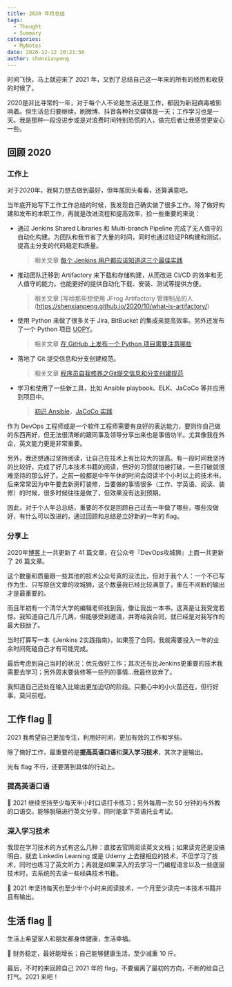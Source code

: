 ```yaml
---
title: 2020 年终总结
tags:
  - Thought
  - Summary
categories:
  - MyNotes
date: 2020-12-12 20:21:56
author: shenxianpeng
---
```


时间飞快，马上就迎来了 2021 年，又到了总结自己这一年来的所有的经历和收获的时候了。

2020是非比寻常的一年，对于每个人不论是生活还是工作，都因为新冠病毒被影响着。但生活总归要继续，刷微博、抖音各种社交媒体是一天；工作学习也是一天。我是那种一段没进步或是对浪费时间特别恐慌的人，做完后者让我感觉更安心一些。


## 回顾 2020

### 工作上

对于2020年，我努力想去做到最好，但年尾回头看看，还算满意吧。

当年底开始写下工作工作总结的时候，我发现自己确实做了很多工作。除了做好构建和发布的本职工作，再就是改进流程和提高效率，捡一些重要的来说：

* 通过 Jenkins Shared Libraries 和 Multi-branch Pipeline 完成了无人值守的自动化构建。为团队和我节省了大量的时间，同时也通过验证PR构建和测试，提高主分支的代码稳定和质量。

  > 相关文章 [每个 Jenkins 用户都应该知道这三个最佳实践](https://shenxianpeng.github.io/2020/07/jenkins-best-practice-cn/)

* 推动团队迁移到 Artifactory 来下载和存储构建，从而改进 CI/CD 的效率和无人值守的能力。也能更好的提供自动化下载、安装、测试等提供方便。

  > 相关文章 [写给那些想使用 JFrog Artifactory 管理制品的人(https://shenxianpeng.github.io/2020/10/what-is-artifactory/)

* 使用 Python 来做了很多关于 Jira, BitBucket 的集成来提高效率。另外还发布了一个 Python 项目 [UOPY](https://pypi.org/project/uopy/)。

  > 相关文章 [在 GitHub 上发布一个 Python 项目需要注意哪些](https://shenxianpeng.github.io/2020/09/how-to-release-python-project/)

* 落地了 Git 提交信息和分支创建规范。

  > 相关文章 [程序员自我修养之Git提交信息和分支创建规范](https://shenxianpeng.github.io/2020/09/commit-messages-specification/)

* 学习和使用了一些新工具，比如 Ansible playbook、ELK、JaCoCo 等并应用到项目中。

  > [初识 Ansible](https://shenxianpeng.github.io/2020/09/getting-to-know-ansible/)，[JaCoCo 实践](https://shenxianpeng.github.io/2020/11/jacoco-imp/)

作为 DevOps 工程师或是一个软件工程师需要有良好的表达能力，要则你自己做的东西再好，但无法很清晰的跟同事及领导分享出来也是事倍功半。尤其像我在外企，英文能力更是非常重要。

另外，我还想通过坚持阅读，让自己在技术上有比较大的提高。有一段时间我坚持的比较好，完成了好几本技术书籍的阅读，但好的习惯就怕被打破，一旦打破就很难坚持的那么好了。之前一般都是中午午休的时间会阅读半个小时以上的技术书，后来常常因为中午要去新房盯装修，当要做的事情很多（工作、学英语、阅读、装修）的时候，很多时候往往是做了，但效果没有达到预期。

因此，对于个人年总总结，重要的不仅是回顾自己过去一年做了哪些，哪些没做好，有什么可以改进的，通过回顾和总结是立好新的一年的 flag。

### 分享上

2020年[博客](https://shenxianpeng.github.io/)上一共更新了 41 篇文章，在公众号『DevOps攻城狮』上面一共更新了 26 篇文章。

这个数量和质量跟一些其他的技术公众号真的没法比，但对于我个人：一个不已写作为生、只写原创文章的攻城狮，这个数量我已经比较满意了，重在不间断的输出才是最重要的。

而且年初有一个清华大学的编辑老师找到我，像让我出一本书，这真是让我受宠若惊。我知道自己几斤几两，但能够受到邀请，并寄给我合同，就已经是对我写作的最大鼓励了。

当时打算写一本《Jenkins 2实践指南》，如果签了合同，我就需要投入一年的业余时间死磕自己才有可能完成。

最后考虑到自己当时的状况：优先做好工作；其次还有比Jenkins更重要的技术我需要去学习；另外周末要装修等一些列的事情...我最终放弃了。

我知道自己还处在输入比输出更加迫切的阶段。只要心中的小火苗还在，但行好事，莫问前程。

## 工作 flag 🚩

2021 我希望自己更加专注，利用好时间，更加有效的工作和学些。

除了做好工作，最重要的是**提高英语口语**和**深入学习技术**，其次才是输出。

光有 flag 不行，还要落到具体的行动上。

### 提高英语口语

🚩 2021 继续坚持至少每天半小时口语打卡练习；另外每周一次 50 分钟的与外教的口语交。能够脱稿进行英文分享，同时能拿下英语托业考试。

### 深入学习技术

我现在学习技术的方式有这么几种：直接去官网阅读英文文档；如果读完还是没搞明白，就去 Linkedin Learning 或是 Udemy 上去搜相应的技术，不但学习了技术，同时也练习了英文听力；再就是如果深入的去学习一门编程语言以及一些底层技术时，去系统的去读一些经典技术书籍。

🚩 2021 年坚持每天也至少半个小时来阅读技术，一个月至少读完一本技术书籍并且有输出。

## 生活 flag 🚩

生活上希望家人和朋友都身体健康，生活幸福。

🚩 财务稳定，最好能增长；自己能够健康生活，至少减重 10 斤。

最后，不时的来回顾自己 2021 年的 flag，不要偏离了最初的方向，不断的给自己打气。2021 来吧！




